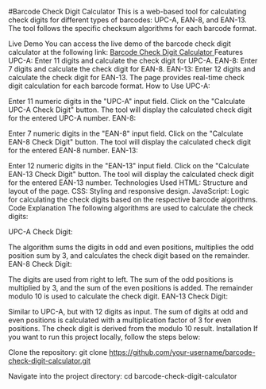 #Barcode Check Digit Calculator
This is a web-based tool for calculating check digits for different types of barcodes: UPC-A, EAN-8, and EAN-13. The tool follows the specific checksum algorithms for each barcode format.

Live Demo
You can access the live demo of the barcode check digit calculator at the following link: [Barcode Check Digit Calculator
](https://barcode-check-digit-calculator.vercel.app/)
Features
UPC-A: Enter 11 digits and calculate the check digit for UPC-A.
EAN-8: Enter 7 digits and calculate the check digit for EAN-8.
EAN-13: Enter 12 digits and calculate the check digit for EAN-13.
The page provides real-time check digit calculation for each barcode format.
How to Use
UPC-A:

Enter 11 numeric digits in the "UPC-A" input field.
Click on the "Calculate UPC-A Check Digit" button.
The tool will display the calculated check digit for the entered UPC-A number.
EAN-8:

Enter 7 numeric digits in the "EAN-8" input field.
Click on the "Calculate EAN-8 Check Digit" button.
The tool will display the calculated check digit for the entered EAN-8 number.
EAN-13:

Enter 12 numeric digits in the "EAN-13" input field.
Click on the "Calculate EAN-13 Check Digit" button.
The tool will display the calculated check digit for the entered EAN-13 number.
Technologies Used
HTML: Structure and layout of the page.
CSS: Styling and responsive design.
JavaScript: Logic for calculating the check digits based on the respective barcode algorithms.
Code Explanation
The following algorithms are used to calculate the check digits:

UPC-A Check Digit:

The algorithm sums the digits in odd and even positions, multiplies the odd position sum by 3, and calculates the check digit based on the remainder.
EAN-8 Check Digit:

The digits are used from right to left. The sum of the odd positions is multiplied by 3, and the sum of the even positions is added. The remainder modulo 10 is used to calculate the check digit.
EAN-13 Check Digit:

Similar to UPC-A, but with 12 digits as input. The sum of digits at odd and even positions is calculated with a multiplication factor of 3 for even positions. The check digit is derived from the modulo 10 result.
Installation
If you want to run this project locally, follow the steps below:

Clone the repository:
git clone https://github.com/your-username/barcode-check-digit-calculator.git

Navigate into the project directory:
cd barcode-check-digit-calculator

